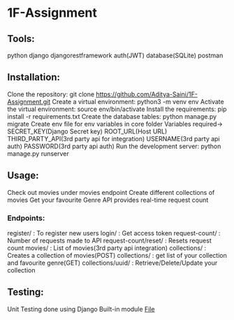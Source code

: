 # 1F-Assignment

## Tools:

python
django
djangorestframework
auth(JWT)
database(SQLite)
postman

## Installation:

Clone the repository: git clone https://github.com/Aditya-Saini/1F-Assignment.git
Create a virtual environment: python3 -m venv env
Activate the virtual environment: source env/bin/activate
Install the requirements: pip install -r requirements.txt
Create the database tables: python manage.py migrate
Create env file for env variables in core folder
Variables required->
SECRET_KEY(Django Secret key)
ROOT_URL(Host URL)
THIRD_PARTY_API(3rd party api for integration)
USERNAME(3rd party api auth)
PASSWORD(3rd party api auth)
Run the development server: python manage.py runserver

## Usage:
Check out movies under movies endpoint
Create different collections of movies
Get your favourite Genre
API provides real-time request count

### Endpoints:

register/ : To register new users
login/ : Get access token
request-count/ : Number of requests made to API
request-count/reset/ : Resets request count
movies/ : List of movies(3rd party api integration)
collections/ : Creates a collection of movies(POST)
collections/ : get list of your collection and favourite genre(GET)
collections/uuid/ : Retrieve/Delete/Update your collection

## Testing:

Unit Testing done using Django Built-in module [File](https://github.com/Aditya-Saini/1F-Assignment/blob/master/movie/test_api.py)


